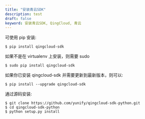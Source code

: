 ```yaml
---
title: "安装青云SDK"
description: test
draft: false
keyword: 安装青云SDK, QingCloud, 青云
---
```




可使用 pip 安装:

```
$ pip install qingcloud-sdk
```

如果不是在 virtualenv 上安装，则需要 sudo

```
$ sudo pip install qingcloud-sdk
```

如果你已安装 qingcloud-sdk 并需要更新到最新版本，则可以:

```
$ pip install --upgrade qingcloud-sdk
```

通过源码安装:

```
$ git clone https://github.com/yunify/qingcloud-sdk-python.git
$ cd qingcloud-sdk-python
$ python setup.py install
```